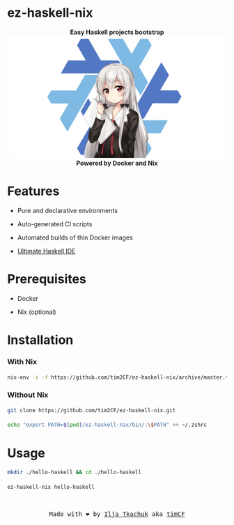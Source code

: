 # ez-haskell-nix

<p align="center">
  <strong>Easy Haskell projects bootstrap</strong>
  <br>
  <img src="logo.png" alt="logo" width="500"/>
  <br>
  <strong>Powered by Docker and Nix</strong>
</p>

# Features

- Pure and declarative environments

- Auto-generated CI scripts

- Automated builds of thin Docker images

- [Ultimate Haskell IDE](https://github.com/tim2CF/vimrc)

# Prerequisites

- Docker

- Nix (optional)

# Installation

### With Nix

```bash
nix-env -i -f https://github.com/tim2CF/ez-haskell-nix/archive/master.tar.gz
```

### Without Nix

```bash
git clone https://github.com/tim2CF/ez-haskell-nix.git

echo "export PATH=$(pwd)/ez-haskell-nix/bin/:\$PATH" >> ~/.zshrc
```

# Usage

```bash
mkdir ./hello-haskell && cd ./hello-haskell

ez-haskell-nix hello-haskell
```

<br>
<p align="center">
  <tt>
    Made with ❤️ by
    <a href="https://itkach.uk" target="_blank">Ilja Tkachuk</a>
    aka
    <a href="https://github.com/timCF" target="_blank">timCF</a>
  </tt>
</p>
